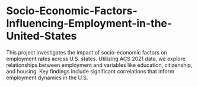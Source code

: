 # Socio-Economic-Factors-Influencing-Employment-in-the-United-States
This project investigates the impact of socio-economic factors on employment rates across U.S. states. Utilizing ACS 2021 data, we explore relationships between employment and variables like education, citizenship, and housing. Key findings include significant correlations that inform employment dynamics in the U.S.

